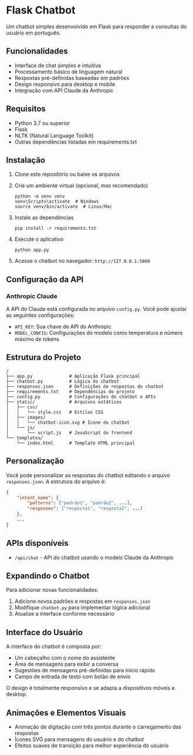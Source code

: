 # Flask Chatbot

Um chatbot simples desenvolvido em Flask para responder a consultas do usuário em português.

## Funcionalidades

- Interface de chat simples e intuitiva
- Processamento básico de linguagem natural
- Respostas pré-definidas baseadas em padrões
- Design responsivo para desktop e mobile
- Integração com API Claude da Anthropic

## Requisitos

- Python 3.7 ou superior
- Flask
- NLTK (Natural Language Toolkit)
- Outras dependências listadas em requirements.txt

## Instalação

1. Clone este repositório ou baixe os arquivos

2. Crie um ambiente virtual (opcional, mas recomendado)
   ```
   python -m venv venv
   venv\Scripts\activate  # Windows
   source venv/bin/activate  # Linux/Mac
   ```

3. Instale as dependências
   ```
   pip install -r requirements.txt
   ```

4. Execute o aplicativo
   ```
   python app.py
   ```

5. Acesse o chatbot no navegador: `http://127.0.0.1:5000`

## Configuração da API

### Anthropic Claude
A API do Claude está configurada no arquivo `config.py`. Você pode ajustar as seguintes configurações:
- `API_KEY`: Sua chave de API do Anthropic
- `MODEL_CONFIG`: Configurações do modelo como temperatura e número máximo de tokens

## Estrutura do Projeto

```
/
├── app.py              # Aplicação Flask principal
├── chatbot.py          # Lógica do chatbot
├── responses.json      # Definições de respostas do chatbot
├── requirements.txt    # Dependências do projeto
├── config.py           # Configurações do chatbot e APIs
├── static/             # Arquivos estáticos
│   ├── css/
│   │   └── style.css   # Estilos CSS
│   ├── images/
│   │   └── chatbot-icon.svg # Ícone do chatbot
│   └── js/
│       └── script.js   # JavaScript do frontend
└── templates/
    └── index.html      # Template HTML principal
```

## Personalização

Você pode personalizar as respostas do chatbot editando o arquivo `responses.json`. A estrutura do arquivo é:

```json
{
    "intent_name": {
        "patterns": ["padrão1", "padrão2", ...],
        "responses": ["resposta1", "resposta2", ...]
    },
    ...
}
```

## APIs disponíveis

- `/api/chat` - API do chatbot usando o modelo Claude da Anthropic

## Expandindo o Chatbot

Para adicionar novas funcionalidades:

1. Adicione novos padrões e respostas em `responses.json`
2. Modifique `chatbot.py` para implementar lógica adicional
3. Atualize a interface conforme necessário

## Interface do Usuário

A interface do chatbot é composta por:
- Um cabeçalho com o nome do assistente
- Área de mensagens para exibir a conversa
- Sugestões de mensagens pré-definidas para início rápido
- Campo de entrada de texto com botão de envio

O design é totalmente responsivo e se adapta a dispositivos móveis e desktop.

## Animações e Elementos Visuais

- Animação de digitação com três pontos durante o carregamento das respostas
- Ícones SVG para mensagens do usuário e do chatbot
- Efeitos suaves de transição para melhor experiência do usuário
